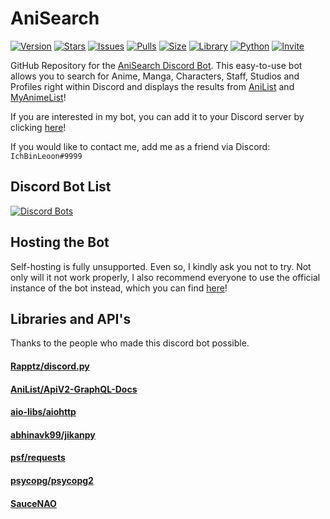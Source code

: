 # AniSearch
[![Version](https://img.shields.io/badge/Version-1.5.1-red?logo=github&style=flat-square)](https://github.com/IchBinLeoon/anisearch-discord-bot)
[![Stars](https://img.shields.io/github/stars/IcHBinLeoon/anisearch-discord-bot?color=yellow&style=flat-square&label=Stars)](https://github.com/IchBinLeoon/anisearch-discord-bot/stargazers)
[![Issues](https://img.shields.io/github/issues/IchBinLeoon/anisearch-discord-bot?style=flat-square&label=Issues)](https://github.com/IchBinLeoon/anisearch-discord-bot/issues)
[![Pulls](https://img.shields.io/github/issues-pr/IchBinLeoon/anisearch-discord-bot?style=flat-square&label=Pull&nbsp;requests)](https://github.com/IchBinLeoon/anisearch-discord-bot/pulls)
[![Size](https://img.shields.io/github/repo-size/IchBinLeoon/anisearch-discord-bot?style=flat-square&label=Size)](https://github.com/IchBinLeoon/anisearch-discord-bot)
[![Library](https://img.shields.io/badge/Library-discord.py-3775A9?logo=pypi&style=flat-square)](https://github.com/Rapptz/discord.py)
[![Python](https://img.shields.io/badge/Python-3.8.5-3776AB?logo=python&style=flat-square)](https://www.python.org/)
[![Invite](https://img.shields.io/badge/Invite-Link-7289DA?logo=discord&style=flat-square)](https://discord.com/oauth2/authorize?client_id=737236600878137363&permissions=83968&scope=bot)

GitHub Repository for the [AniSearch Discord Bot](https://top.gg/bot/737236600878137363). This easy-to-use bot allows you to search for Anime, Manga, Characters, Staff, Studios and Profiles right within Discord and displays the results from [AniList](https://anilist.co) and [MyAnimeList](https://myanimelist.net/)!

If you are interested in my bot, you can add it to your Discord server by clicking [here](https://discord.com/api/oauth2/authorize?client_id=737236600878137363&permissions=83968&scope=bot)!

If you would like to contact me, add me as a friend via Discord: `IchBinLeoon#9999`

## Discord Bot List
[![Discord Bots](https://top.gg/api/widget/737236600878137363.svg)](https://top.gg/bot/737236600878137363)

## Hosting the Bot
Self-hosting is fully unsupported. Even so, I kindly ask you not to try. Not only will it not work properly, I also recommend everyone to use the official instance of the bot instead, which you can find [here](https://top.gg/bot/737236600878137363)!

## Libraries and API's
Thanks to the people who made this discord bot possible.  
#### [Rapptz/discord.py](https://github.com/Rapptz/discord.py)  
#### [AniList/ApiV2-GraphQL-Docs](https://github.com/AniList/ApiV2-GraphQL-Docs)  
#### [aio-libs/aiohttp](https://github.com/aio-libs/aiohttp)  
#### [abhinavk99/jikanpy](https://github.com/abhinavk99/jikanpy)  
#### [psf/requests](https://github.com/psf/requests)  
#### [psycopg/psycopg2](https://github.com/psycopg/psycopg2)  
#### [SauceNAO](https://saucenao.com)  
